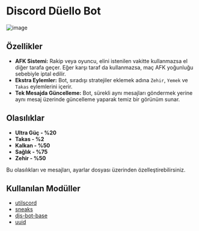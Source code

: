 # Discord Düello Bot
![image](https://github.com/romanbaba/discord-duelbot/assets/108236042/15285b6d-a11d-4526-8195-59886ab0efc2)

## Özellikler
- **AFK Sistemi:** Rakip veya oyuncu, elini istenilen vakitte kullanmazsa el diğer tarafa geçer. Eğer karşı taraf da kullanmazsa, maç AFK yoğunluğu sebebiyle iptal edilir.
- **Ekstra Eylemler:** Bot, sıradışı stratejiler eklemek adına `Zehir`, `Yemek` ve `Takas` eylemlerini içerir.
- **Tek Mesajda Güncelleme:** Bot, sürekli aynı mesajları göndermek yerine aynı mesaj üzerinde güncelleme yaparak temiz bir görünüm sunar.

## Olasılıklar
- **Ultra Güç - %20**
- **Takas - %2**
- **Kalkan - %50**
- **Sağlık - %75**
- **Zehir - %50**

Bu olasılıkları ve mesajları, ayarlar dosyası üzerinden özelleştirebilirsiniz.

## Kullanılan Modüller
- [utilscord](https://www.npmjs.com/package/utilscord)
- [sneaks](https://www.npmjs.com/package/sneaks)
- [djs-bot-base](https://www.npmjs.com/package/djs-bot-base)
- [uuid](https://www.npmjs.com/package/uuid)
